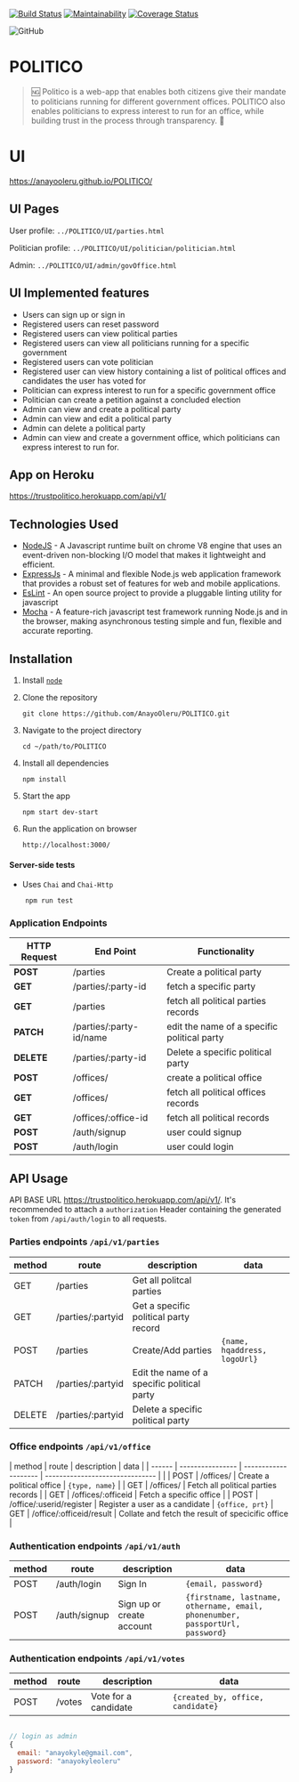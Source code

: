 [![Build Status](https://travis-ci.org/AnayoOleru/POLITICO.svg?branch=develop)](https://travis-ci.org/AnayoOleru/POLITICO)
[![Maintainability](https://api.codeclimate.com/v1/badges/ae19724fed3af03714eb/maintainability)](https://codeclimate.com/github/AnayoOleru/POLITICO/maintainability)
[![Coverage Status](https://coveralls.io/repos/github/AnayoOleru/POLITICO/badge.svg?branch=ch-163356628-integrate-coveralls)](https://coveralls.io/github/AnayoOleru/POLITICO?branch=ch-163356628-integrate-coveralls)

![GitHub](https://img.shields.io/github/license/mashape/apistatus.svg)

# POLITICO
 > :ng: Politico is a web-app that enables both citizens give their mandate to politicians running for different government offices. POLITICO also enables politicians to express interest to run for an office, while building trust in the process through transparency. :slot_machine:

 # UI
https://anayooleru.github.io/POLITICO/

 ## UI Pages
 User profile: `../POLITICO/UI/parties.html`

 Politician profile: `../POLITICO/UI/politician/politician.html`

 Admin: `../POLITICO/UI/admin/govOffice.html` 

 ## UI Implemented features
* Users can sign up or sign in
* Registered users can reset password
* Registered users can view political parties
* Registered users can view all politicians running for a specific government
* Registered users can vote politician
* Registered user can view history containing a list of political offices   and candidates the user has voted for
* Politician can express interest to run for a specific government office
* Politician can create a petition against a concluded election
* Admin can view and create a political party
* Admin can view and edit a political party
* Admin can delete a political party
* Admin can view and create a government office, which politicians can express interest to run for.   

## App on Heroku
https://trustpolitico.herokuapp.com/api/v1/

## Technologies Used

* [NodeJS](https://nodejs.org/en/) - A Javascript runtime built on chrome V8 engine that uses an event-driven non-blocking I/O model that makes it lightweight and efficient.
* [ExpressJs](https://expressjs.com/) - A minimal and flexible Node.js web application framework that provides a robust set of features for web and mobile applications.
* [EsLint](https://eslint.org/) - An open source project to provide a pluggable linting utility for javascript
* [Mocha](https://mochajs.org/) - A feature-rich javascript test framework running Node.js and in the browser, making asynchronous testing simple and fun, flexible and accurate reporting. 

## Installation

1. Install [`node`](https://nodejs.org/en/download/)

2. Clone the repository

    ```
    git clone https://github.com/AnayoOleru/POLITICO.git
    ```

3. Navigate to the project directory

    ```
    cd ~/path/to/POLITICO
    ```

4. Install all dependencies

    ```
    npm install
    ```

5. Start the app

    ```
    npm start dev-start
    ```

6. Run the application on browser

    ```
    http://localhost:3000/
    ```

#### Server-side tests

- Uses `Chai` and `Chai-Http`

```
    npm run test
```

### Application Endpoints

| HTTP Request | End Point | Functionality |
| -------------| -----------| ----------- |
| **POST** | /parties | Create a political party |
| **GET** | /parties/:party-id | fetch a specific party |
| **GET** | /parties| fetch all political parties records |
| **PATCH** | /parties/:party-id/name |  edit the name of a specific political party |
| **DELETE** | /parties/:party-id | Delete a specific political party |
| **POST** | /offices/ | create a political office |
| **GET** | /offices/ | fetch all political offices records |
| **GET** | /offices/:office-id | fetch all political records |
| **POST** | /auth/signup |  user could signup |
| **POST** | /auth/login |  user could login |






## API Usage

API BASE URL https://trustpolitico.herokuapp.com/api/v1/. It's recommended to attach a `authorization` Header containing the generated `token` from `/api/auth/login` to all requests.


### Parties endpoints `/api/v1/parties`

| method | route          | description             | data                                 |
| ------ | -------------- | ----------------------- | ------------------------------------ |
| GET    | /parties         | Get all politcal parties      |
| GET    | /parties/:partyid | Get a specific political party record          |
| POST   | /parties         | Create/Add parties    | `{name, hqaddress, logoUrl}` |
| PATCH   | /parties/:partyid | Edit the name of a specific political party        |
| DELETE | /parties/:partyid | Delete a specific political party |

### Office endpoints `/api/v1/office`

| method | route            | description          | data                            |
| ------ | ---------------- | -------------------- | ------------------------------- |           |
| POST   | /offices/         | Create a political office | `{type, name}` |
| GET    | /offices/ | Fetch all political parties records         |
| GET    | /offices/:officeid | Fetch a specific office     |
| POST | /office/:userid/register  | Register a user as a candidate  | `{office, prt}`
| GET | /office/:officeid/result  | Collate and fetch the result of specicific office  |

### Authentication endpoints `/api/v1/auth`

| method | route        | description               | data                      |
| ------ | ------------ | ------------------------- | ------------------------- |
| POST   | /auth/login  | Sign In                   | `{email, password}`       |
| POST   | /auth/signup | Sign up or create account | `{firstname, lastname, othername, email, phonenumber, passportUrl, password}` |

### Authentication endpoints `/api/v1/votes`

| method | route        | description               | data                      |
| ------ | ------------ | ------------------------- | ------------------------- |
| POST   | /votes  | Vote for a candidate                   | `{created_by, office, candidate}`       |


```javascript

// login as admin
{
  email: "anayokyle@gmail.com",
  password: "anayokyleoleru"
}
```

